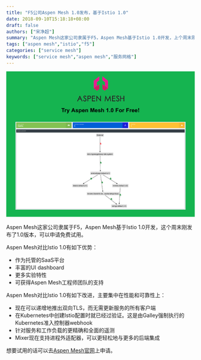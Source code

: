 ```yaml
---
title: "F5公司Aspen Mesh 1.0发布，基于Istio 1.0"
date: 2018-09-10T15:18:18+08:00
draft: false
authors: ["宋净超"]
summary: "Aspen Mesh这家公司隶属于F5，Aspen Mesh基于Istio 1.0开发，上个周末刚发布了1.0版本，可以申请免费试用。"
tags: ["aspen mesh","istio","f5"]
categories: ["service mesh"]
keywords: ["service mesh","aspen mesh","服务网格"]
---
```


![](0069RVTdgy1fv4a5pt7z6j30ki0fuab3.jpg)

Aspen Mesh这家公司隶属于F5，Aspen Mesh基于Istio 1.0开发，这个周末刚发布了1.0版本，可以申请免费试用。

Aspen Mesh对比Istio 1.0有如下优势：

- 作为托管的SaaS平台
- 丰富的UI dashboard
- 更多实验特性
- 可获得Aspen Mesh工程师团队的支持

Aspen Mesh对比Istio 1.0有如下改进，主要集中在性能和可靠性上：

- 现在可以递增地推出双向TLS，而无需更新服务的所有客户端
- 在Kubernetes中创建Istio配置时就已经过验证。这是由Galley强制执行的Kubernetes准入控制器webhook
- 针对服务和工作负载的更精确和全面的遥测
- Mixer现在支持进程外适配器，可以更轻松地与更多的后端集成

想要试用的话可以去[Aspen Mesh官网](https://aspenmesh.io)上申请。

